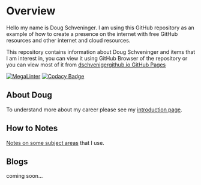 # Overview

Hello my name is Doug Schveninger. I am using this GitHub repository as an example
of how to create a presence on the internet with free GitHub resources and
other internet and cloud resources.

This repository contains information about Doug Schveninger and items that I am interest in,
you can view it using GitHub Browser of the repository or you can view most of it from
[dschvenigergithub.io GitHub Pages](https://dschveninger.github.io/index.html)

[![MegaLinter](https://github.com/dschveninger/dougschveninger/workflows/MegaLinter/badge.svg?branch=main)](https://github.com/dschveninger/dougschveninger/actions?query=workflow%3AMegaLinter+branch%3Amain) [![Codacy Badge](https://api.codacy.com/project/badge/Grade/5e8bce49e0df4be8a880f2df02759d88)](https://app.codacy.com/gh/dschveninger/dougschveninger/dashboard?utm_source=github.com&utm_medium=referral&utm_content=dschveninger/dougschveninger&utm_campaign=Badge_Grade)

## About Doug

To understand more about my career please see my [introduction page](about/introduction.md).

## How to Notes

[Notes on some subject areas](howto/index.md) that I use.

## Blogs

coming soon...

